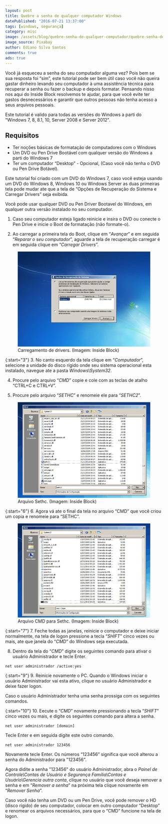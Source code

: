 ```yaml
---
layout: post
title: Quebre a senha de qualquer computador Windows
datePublished: "2016-07-21 13:37:00"
tags: [windows, segurança]
category: misc
image: /assets/blog/quebre-senha-de-qualquer-computador/quebre-senha-de-qualquer-computador.jpg
image_source: Pixabay
author: Ediano Silva Santos
comments: true
ads: true
---
```


Você já esqueceu a senha do seu computador alguma vez? Pois bem se sua resposta foi “sim”, este tutorial pode ser bem útil caso você não queira gastar dinheiro levando seu computador à uma assistência técnica para recuperar a senha ou fazer o backup e depois formatar. Pensando nisso nos aqui do Inside Block resolvemos te ajudar, para que você evite ter gastos desnecessários e garantir que outros pessoas não tenha acesso a seus arquivos pessoais.

Este tutorial é valido para todas as versões do Windows a parti do "Windows 7, 8, 8.1, 10, Server 2008 e Server 2012".

## Requisitos
* Ter noções básicas de formatação de computadores com o Windows
* Um DVD ou Pen Drive Bootável com qualquer versão do Windows a parti do Windows 7
* Ter um computador “Desktop” - Opcional, (Caso você não tenha o DVD ou Pen Drive Botável).

Este tutorial foi criado com um DVD do Windows 7, caso você esteja usando um DVD do Windows 8, Windows 10 ou Windows Server as duas primeiras tela pode mudar ate que a tela de “Opções de Recuperação do Sistema e Carregar Drivers” seja exibida.

Você pode usar qualquer DVD ou Pen Driver Bootavel do Windows, em qualquer outra versão instalado no seu computador.

1. Caso seu computador esteja ligado reinicie e insira o DVD ou conecte o Pen Drive e inicie o Boot de formatação (não formate-o).

2. Ao carregar a primeira tela do Boot, clique em “*Avançar*” e em seguida “*Reparar o seu computador*”, aguarde a tela de recuperação carregar é em seguida clique em “*Carregar Drivers*”.

<figure class="image">
<img alt="Carregamento de drivers" src="/assets/blog/quebre-senha-de-qualquer-computador/carregar-drivers.jpg">
<figcaption>Carregamento de drivers. (Imagem: Inside Block)</figcaption>
</figure>

{:start="3"}
3. No canto esquerdo da tela clique em “*Computador*”, selecione a unidade do disco rígido onde seu sistema operacional esta instalado, navegue ate a pasta *Windows\System32*.

4. Procure pelo arquivo “*CMD*” copie e cole com as teclas de atalho “CTRL+C e CTRL+V”.

5. Procure pelo arquivo “*SETHC*” e renomeie ele para “*SETHC2*”.

<figure class="image">
<img alt="Arquivo Sethc" src="/assets/blog/quebre-senha-de-qualquer-computador/arquivo-sethc.jpg">
<figcaption>Arquivo Sethc. (Imagem: Inside Block)</figcaption>
</figure>

{:start="6"}
6. Agora vá ate o final da tela no arquivo “CMD” que você criou um copia e renomeie para “SETHC”.

<figure class="image">
<img alt="Arquivo CMD para Sethc" src="/assets/blog/quebre-senha-de-qualquer-computador/arquivo-cmd-sethc.jpg">
<figcaption>Arquivo CMD para Sethc. (Imagem: Inside Block)</figcaption>
</figure>

{:start="7"}
7. Feche todas as janelas, reinicie o computador e deixe iniciar normalmente, na tela de logon pressione a tecla “*SHIFT*” cinco vezes ou mais, ate que janela do “*CMD*” do Windows seja executada.

8. Dentro da tela do “*CMD*” digite os seguintes comando para ativar o usuário Administrador e tecle Enter.

```
net user administrador /active:yes
```

{:start="9"}
9. Reinicie novamente o PC. Quando o Windows iniciar o usuário Administrador vai esta ativo, clique no usuário Administrador e deixe fazer logon.

Caso o usuário Administrador tenha uma senha prossiga com os seguintes comandos.

{:start="10"}
10. Eecute o “*CMD*” novamente pressionando a tecla “*SHIFT*” cinco vezes ou mais, e digite os seguintes comando para altera a senha.

```
net user administrador [domain]
```

Tecle Enter e em seguida digite este outro comando.

```
net user administrador 123456
```

Novamente tecle Enter. Os números “123456” significa que você alterou a senha do Administrador para "123456".

Agora didite a senha "123456" do usuário Administrador, abra o *Painel de Controle\Contas de Usuário e Segurança Família\Contas e Usuário\Gerencia outra conta*, clique no usuário que você deseja remover a senha e em “*Remover a senha*” na próxima tela clique novamente em “*Remover Senha*”.

Caso você não tenha um DVD ou um Pen Drive, você pode remover o HD (disco rígido) de seu computador, colocar em outro computador “Desktop” e renomear os arquivos necessários, para que o “CMD” funcione na tela de logon.